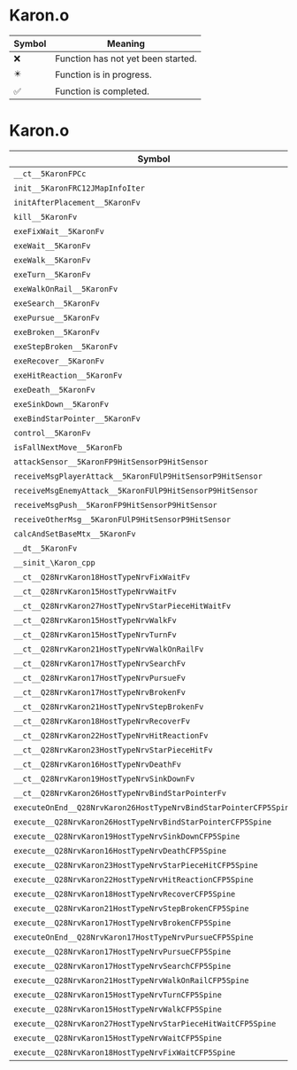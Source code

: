 # Karon.o
| Symbol | Meaning 
| ------------- | ------------- 
| :x: | Function has not yet been started. 
| :eight_pointed_black_star: | Function is in progress. 
| :white_check_mark: | Function is completed. 


# Karon.o
| Symbol | Decompiled? |
| ------------- | ------------- |
| `__ct__5KaronFPCc` | :x: |
| `init__5KaronFRC12JMapInfoIter` | :x: |
| `initAfterPlacement__5KaronFv` | :x: |
| `kill__5KaronFv` | :x: |
| `exeFixWait__5KaronFv` | :x: |
| `exeWait__5KaronFv` | :x: |
| `exeWalk__5KaronFv` | :x: |
| `exeTurn__5KaronFv` | :x: |
| `exeWalkOnRail__5KaronFv` | :x: |
| `exeSearch__5KaronFv` | :x: |
| `exePursue__5KaronFv` | :x: |
| `exeBroken__5KaronFv` | :x: |
| `exeStepBroken__5KaronFv` | :x: |
| `exeRecover__5KaronFv` | :x: |
| `exeHitReaction__5KaronFv` | :x: |
| `exeDeath__5KaronFv` | :x: |
| `exeSinkDown__5KaronFv` | :x: |
| `exeBindStarPointer__5KaronFv` | :x: |
| `control__5KaronFv` | :x: |
| `isFallNextMove__5KaronFb` | :x: |
| `attackSensor__5KaronFP9HitSensorP9HitSensor` | :x: |
| `receiveMsgPlayerAttack__5KaronFUlP9HitSensorP9HitSensor` | :x: |
| `receiveMsgEnemyAttack__5KaronFUlP9HitSensorP9HitSensor` | :x: |
| `receiveMsgPush__5KaronFP9HitSensorP9HitSensor` | :x: |
| `receiveOtherMsg__5KaronFUlP9HitSensorP9HitSensor` | :x: |
| `calcAndSetBaseMtx__5KaronFv` | :x: |
| `__dt__5KaronFv` | :x: |
| `__sinit_\Karon_cpp` | :x: |
| `__ct__Q28NrvKaron18HostTypeNrvFixWaitFv` | :x: |
| `__ct__Q28NrvKaron15HostTypeNrvWaitFv` | :x: |
| `__ct__Q28NrvKaron27HostTypeNrvStarPieceHitWaitFv` | :x: |
| `__ct__Q28NrvKaron15HostTypeNrvWalkFv` | :x: |
| `__ct__Q28NrvKaron15HostTypeNrvTurnFv` | :x: |
| `__ct__Q28NrvKaron21HostTypeNrvWalkOnRailFv` | :x: |
| `__ct__Q28NrvKaron17HostTypeNrvSearchFv` | :x: |
| `__ct__Q28NrvKaron17HostTypeNrvPursueFv` | :x: |
| `__ct__Q28NrvKaron17HostTypeNrvBrokenFv` | :x: |
| `__ct__Q28NrvKaron21HostTypeNrvStepBrokenFv` | :x: |
| `__ct__Q28NrvKaron18HostTypeNrvRecoverFv` | :x: |
| `__ct__Q28NrvKaron22HostTypeNrvHitReactionFv` | :x: |
| `__ct__Q28NrvKaron23HostTypeNrvStarPieceHitFv` | :x: |
| `__ct__Q28NrvKaron16HostTypeNrvDeathFv` | :x: |
| `__ct__Q28NrvKaron19HostTypeNrvSinkDownFv` | :x: |
| `__ct__Q28NrvKaron26HostTypeNrvBindStarPointerFv` | :x: |
| `executeOnEnd__Q28NrvKaron26HostTypeNrvBindStarPointerCFP5Spine` | :x: |
| `execute__Q28NrvKaron26HostTypeNrvBindStarPointerCFP5Spine` | :x: |
| `execute__Q28NrvKaron19HostTypeNrvSinkDownCFP5Spine` | :x: |
| `execute__Q28NrvKaron16HostTypeNrvDeathCFP5Spine` | :x: |
| `execute__Q28NrvKaron23HostTypeNrvStarPieceHitCFP5Spine` | :x: |
| `execute__Q28NrvKaron22HostTypeNrvHitReactionCFP5Spine` | :x: |
| `execute__Q28NrvKaron18HostTypeNrvRecoverCFP5Spine` | :x: |
| `execute__Q28NrvKaron21HostTypeNrvStepBrokenCFP5Spine` | :x: |
| `execute__Q28NrvKaron17HostTypeNrvBrokenCFP5Spine` | :x: |
| `executeOnEnd__Q28NrvKaron17HostTypeNrvPursueCFP5Spine` | :x: |
| `execute__Q28NrvKaron17HostTypeNrvPursueCFP5Spine` | :x: |
| `execute__Q28NrvKaron17HostTypeNrvSearchCFP5Spine` | :x: |
| `execute__Q28NrvKaron21HostTypeNrvWalkOnRailCFP5Spine` | :x: |
| `execute__Q28NrvKaron15HostTypeNrvTurnCFP5Spine` | :x: |
| `execute__Q28NrvKaron15HostTypeNrvWalkCFP5Spine` | :x: |
| `execute__Q28NrvKaron27HostTypeNrvStarPieceHitWaitCFP5Spine` | :x: |
| `execute__Q28NrvKaron15HostTypeNrvWaitCFP5Spine` | :x: |
| `execute__Q28NrvKaron18HostTypeNrvFixWaitCFP5Spine` | :x: |

